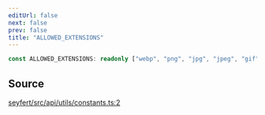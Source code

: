 ```yaml
---
editUrl: false
next: false
prev: false
title: "ALLOWED_EXTENSIONS"
---
```


```ts
const ALLOWED_EXTENSIONS: readonly ["webp", "png", "jpg", "jpeg", "gif"];
```

## Source

[seyfert/src/api/utils/constants.ts:2](https://github.com/potoland/potocuit/blob/fe122a1/src/api/utils/constants.ts#L2)

